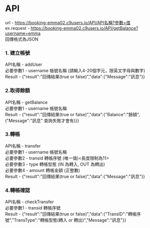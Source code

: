 # API
url - https://booking-emma02.c9users.io/API/API名稱?參數=值<br>
ex.request - https://booking-emma02.c9users.io/API/getBalance?username=emma<br>
回傳格式為JSON<br>

<h3>1. 建立帳號</h3>
API名稱 - addUser<br>
必要參數1 - username 帳號名稱 (請輸入4-20個字元，限英文字母與數字)<br>
Result - {"result":"回傳結果(true or false)","data":{"Message":"訊息"}}<br>

<h3>2.取得餘額</h3>
API名稱 - getBalance<br>
必要參數1 - username 帳號名稱<br>
Result - {"result":"回傳結果(true or false)","data":{"Balance":"餘額",("Message":"訊息" 查詢失敗才會有)}}<br>

<h3>3.轉帳</h3>
API名稱 - transfer<br>
必要參數1 - username 帳號名稱<br>
必要參數2 - transid 轉帳序號 (唯一值)<長度限制為11><br>
必要參數3 - type 轉帳型態 (IN 為轉入, OUT 為轉出)<br>
必要參數4 - amount 轉帳金額 (正整數)<br>
Result - {"result":"回傳結果(true or false)","data":{"Message":"訊息"}}<br>

<h3>4.轉帳確認</h3>
API名稱 - checkTransfer<br>
必要參數1 - transid 轉帳序號<br>
Result - {"result":"回傳結果(true or false)","data":{"TransID":"轉帳序號","TransType":"轉帳型態(轉入 or 轉出)","Message":"訊息"}}<br>





